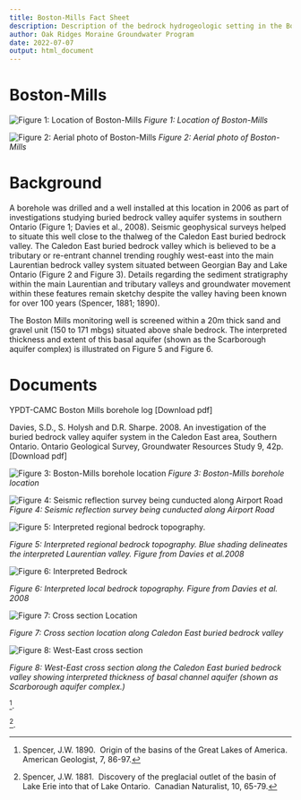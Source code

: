 ```yaml
---
title: Boston-Mills Fact Sheet
description: Description of the bedrock hydrogeologic setting in the Boston-Mills Area (Caledon East bedrock valley)
author: Oak Ridges Moraine Groundwater Program
date: 2022-07-07
output: html_document
---
```

# Boston-Mills
![*Figure 1: Location of Boston-Mills*](Images/boston_mill_cover.png)
_Figure 1: Location of Boston-Mills_

![*Figure 2: Aerial photo of Boston-Mills*](Images/boston_aerial.jpg)
_Figure 2: Aerial photo of Boston-Mills_

# Background

A borehole was drilled and a well installed at this location in 2006 as part of investigations studying buried bedrock valley aquifer systems in southern Ontario (Figure 1; Davies et al., 2008).  Seismic geophysical surveys helped to situate this well close to the thalweg of the Caledon East buried bedrock valley.  The Caledon East buried bedrock valley which is believed to be a tributary or re-entrant channel trending roughly west-east into the main Laurentian bedrock valley system situated between Georgian Bay and Lake Ontario (Figure 2 and Figure 3).  Details regarding the sediment stratigraphy within the main Laurentian and tributary valleys and groundwater movement within these features remain sketchy despite the valley having been known for over 100 years (Spencer, 1881; 1890).

The Boston Mills monitoring well is screened within a 20m thick sand and gravel unit (150 to 171 mbgs) situated above shale bedrock.  The interpreted thickness and extent of this basal aquifer (shown as the Scarborough aquifer complex) is illustrated on Figure 5 and Figure 6.

# Documents
YPDT-CAMC Boston Mills borehole log [Download pdf]​

Davies, S.D., S. Holysh and D.R. Sharpe.  2008.  An investigation of the buried bedrock valley aquifer system in the Caledon East area, Southern Ontario.  Ontario Geological Survey, Groundwater Resources Study 9, 42p. [Download pdf]

![*Figure 3: Boston-Mills borehole location*](Images/boston_1.png)
_Figure 3: Boston-Mills borehole location_


![*Figure 4: Seismic reflection survey being cunducted along Airport Road*](Images/boston_seismic.jpg)
_Figure 4: Seismic reflection survey being cunducted along Airport Road_


![*Figure 5: Interpreted regional bedrock topography.*](Images/boston_3.png)

_Figure 5: Interpreted regional bedrock topography. Blue shading delineates the interpreted Laurentian valley. Figure from Davies et al.2008_


![*Figure 6: Interpreted Bedrock*](Images/boston_4.png)

_Figure 6: Interpreted local bedrock topography. Figure from Davies et al. 2008_


![*Figure 7: Cross section Location*](Images/boston_5.png)

_Figure 7: Cross section location along Caledon East buried bedrock valley_


![*Figure 8: West-East cross section*](Images/boston_6.png)

_Figure 8: West-East cross section along the Caledon East buried bedrock valley showing interpreted thickness of basal channel aquifer (shown as Scarborough aquifer complex.)_

[^1].

[^2].  

[^1]: Spencer, J.W. 1890.  Origin of the basins of the Great Lakes of America.  American Geologist, 7, 86-97.​
[^2]: Spencer, J.W. 1881.  Discovery of the preglacial outlet of the basin of Lake Erie into that of Lake Ontario.  Canadian Naturalist, 10, 65-79.​
